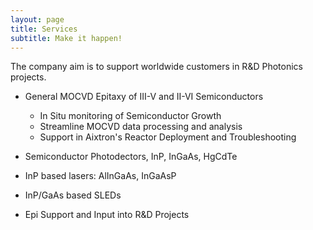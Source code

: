 ```yaml
---
layout: page
title: Services
subtitle: Make it happen!
---
```


The company aim is to support worldwide customers in R&D Photonics projects.

* General MOCVD Epitaxy of III-V and II-VI Semiconductors
	- In Situ monitoring of Semiconductor Growth
	- Streamline MOCVD data processing and analysis
	- Support in Aixtron's Reactor Deployment and Troubleshooting

* Semiconductor Photodectors, InP, InGaAs, HgCdTe

* InP based lasers: AlInGaAs, InGaAsP

* InP/GaAs based SLEDs

* Epi Support and Input into R&D Projects


